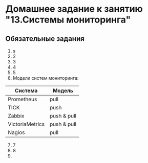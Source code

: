 # Домашнее задание к занятию "13.Системы мониторинга"

## Обязательные задания

1. s
2. 2
3. 3
4. 4
5. 5
6. Модели систем мониторинга:
   
| Система  | Модель |
| ------------- | ------------- |
| Prometheus  |  pull  |
| TICK        | push  |
| Zabbix        | push & pull  |
| VictoriaMetrics        | push & pull  |
| Nagios        | pull  |
  
  
  
  
  
  
7. 7
8. 8
9. 
